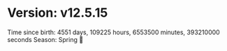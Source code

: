 # Version: v12.5.15
Time since birth: 4551 days, 109225 hours, 6553500 minutes, 393210000 seconds
Season: Spring 🌸
